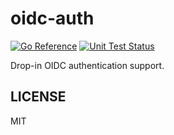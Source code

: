 # oidc-auth

[![Go Reference](https://pkg.go.dev/badge/github.com/b4fun/oidcauth.svg)](https://pkg.go.dev/github.com/b4fun/oidcauth)
[![Unit Test Status](https://github.com/b4fun/oidcauth/actions/workflows/unit_test.yml/badge.svg)](https://github.com/b4fun/oidcauth/actions/workflows/unit_test.yml)


Drop-in OIDC authentication support.

## LICENSE

MIT